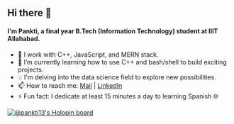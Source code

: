 ## Hi there 👋

#### I'm Pankti, a final year B.Tech (Information Technology) student at IIIT Allahabad.

<!--
**pankti13/pankti13** is a ✨ _special_ ✨ repository because its `README.md` (this file) appears on your GitHub profile.

Here are some ideas to get you started:
- 🤔 I’m looking for help with ...
- 💬 Ask me about ...
- 👯 I’m looking to collaborate on projects related to my tech stack.
- 😄 Pronouns: ... 
-->
- 🔭 I work with C++, JavaScript, and MERN stack.
- 🌱 I’m currently learning how to use C++ and bash/shell to build exciting projects.
- 💡 I'm delving into the data science field to explore new possibilities.
- 📫 How to reach me: [Mail](mailto:panktisalvi1305@gmail.com) | [LinkedIn](https://www.linkedin.com/in/pankti13/)
- ⚡ Fun fact: I dedicate at least 15 minutes a day to learning Spanish 🌐

 
 [![@pankti13's Holopin board](https://holopin.io/api/user/board?user=pankti13)](https://holopin.io/@pankti13)
